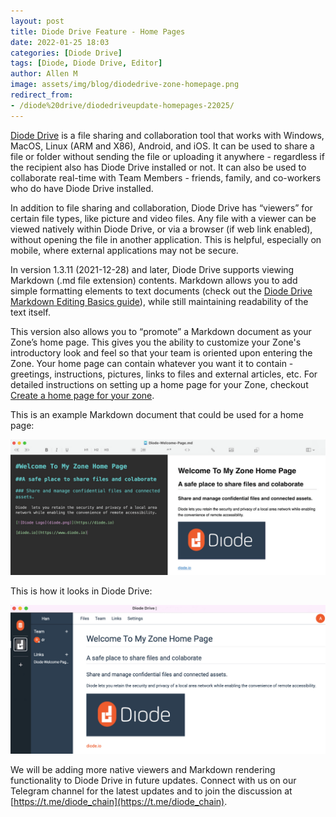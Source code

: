 ```yaml
---
layout: post
title: Diode Drive Feature - Home Pages
date: 2022-01-25 18:03
categories: [Diode Drive]
tags: [Diode, Diode Drive, Editor]
author: Allen M
image: assets/img/blog/diodedrive-zone-homepage.png
redirect_from:
- /diode%20drive/diodedriveupdate-homepages-22025/
---
```


[Diode Drive](/solutions/app/) is a file sharing and collaboration tool that works with Windows, MacOS, Linux (ARM and X86), Android, and iOS. It can be used to share a file or folder without sending the file or uploading it anywhere - regardless if the recipient also has Diode Drive installed or not. It can also be used to collaborate real-time with Team Members - friends, family, and co-workers who do have Diode Drive installed.

In addition to file sharing and collaboration, Diode Drive has “viewers” for certain file types, like picture and video files. Any file with a viewer can be viewed natively within Diode Drive, or via a browser (if web link enabled), without opening the file in another application. This is helpful, especially on mobile, where external applications may not be secure.

In version 1.3.11 (2021-12-28) and later, Diode Drive supports viewing Markdown (.md file extension) contents. Markdown allows you to add simple formatting elements to text documents (check out the <a href="https://support.diode.io/article/9i98bmdwia">Diode Drive Markdown Editing Basics guide</a>), while still maintaining readability of the text itself. 

This version also allows you to “promote” a Markdown document as your Zone’s home page. This gives you the ability to customize your Zone's introductory look and feel so that your team is oriented upon entering the Zone. Your home page can contain whatever you want it to contain - greetings, instructions, pictures, links to files and external articles, etc. For detailed instructions on setting up a home page for your Zone, checkout <a href="https://support.diode.io/article/3wu19hhldc">Create a home page for your zone</a>.

This is an example Markdown document that could be used for a home page:

![](../assets/img/blog/diodedrive-zone-homepage.png)

This is how it looks in Diode Drive:

![](../assets/img/blog/diodedrive-zone-homepage-actual.png)

We will be adding more native viewers and Markdown rendering functionality to Diode Drive in future updates. Connect with us on our Telegram channel for the latest updates and to join the discussion at [https://t.me/diode_chain](https://t.me/diode_chain).
